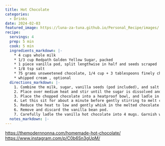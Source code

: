 ```yaml
---
title: Hot Chocolate
categories: 
  - Drinks
date: 2024-02-03
featured_image: https://luna-za-tuna.github.io/Personal_Recipe/images/
recipe:
  servings: 4
  prep: 5 min
  cook: 5 min
  ingredients_markdown: |-
    * 4 cups whole milk
    * 1/3 cup Redpath Golden Yellow Sugar, packed
    * 1 piece vanilla pod, split lengthwise in half and seeds scraped
    * 1/8 tsp salt
    * 75 grams unsweetened chocolate, 1/4 cup + 3 tablespoons finely chopped
    * whipped cream , optional
  directions_markdown: |-
    1. Combine the milk, sugar, vanilla seeds (pod included), and salt in a medium saucepan. 
    2. Place over medium heat and stir until the sugar is dissolved and the milk is steaming but not boiling.
    3. Place the chopped chocolate into a heatproof bowl, and ladle in about a cup or so of the steaming milk into the bowl of chopped chocolate. 
    4. Let this sit for about a minute before gently stirring to melt completely. Stir another ladle of milk into the bowl to make it easier to combine the chocolate mixture with the remaining milk.
    5. Reduce the heat to low and gently whisk in the melted chocolate. Stir until the chocolate is incorporated and the mixture is homogenous. 
    6. Remove and discard the vanilla bean pod.
    7. Carefully ladle the vanilla hot chocolate into 4 mugs. Garnish with whipped cream, and marshmallows or dust the tops with cocoa powder and enjoy!
  notes_markdown: |-
---
```

https://themodernnonna.com/homemade-hot-chocolate/
https://www.instagram.com/p/C0b6Sn3gUpM/